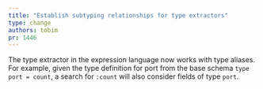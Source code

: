 ```yaml
---
title: "Establish subtyping relationships for type extractors"
type: change
authors: tobim
pr: 1446
---
```


The type extractor in the expression language now works with type aliases. For
example, given the type definition for port from the base schema `type port =
count`, a search for `:count` will also consider fields of type `port`.
